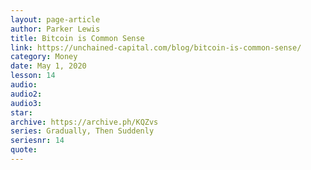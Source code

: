 ```yaml
---
layout: page-article
author: Parker Lewis
title: Bitcoin is Common Sense
link: https://unchained-capital.com/blog/bitcoin-is-common-sense/
category: Money
date: May 1, 2020
lesson: 14
audio: 
audio2: 
audio3: 
star: 
archive: https://archive.ph/KQZvs
series: Gradually, Then Suddenly
seriesnr: 14
quote: 
---
```

